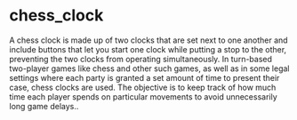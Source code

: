 # chess_clock
A chess clock is made up of two clocks that are set next to one another and include buttons that let you start one clock while putting a stop to the other, preventing the two clocks from operating simultaneously. In turn-based two-player games like chess and other such games, as well as in some legal settings where each party is granted a set amount of time to present their case, chess clocks are used. The objective is to keep track of how much time each player spends on particular movements to avoid unnecessarily long game delays..
